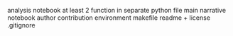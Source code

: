 analysis notebook
at least 2 function in separate python file
main narrative notebook
author contribution
environment
makefile
readme + license
.gitignore

